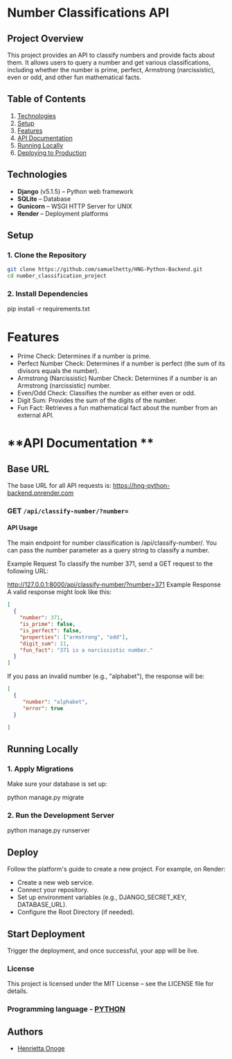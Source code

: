 # Number Classifications API

## Project Overview
This project provides an API to classify numbers and provide facts about them. It allows users to query a number and get various classifications, including whether the number is prime, perfect, Armstrong (narcissistic), even or odd, and other fun mathematical facts.

## Table of Contents
1. [Technologies](#technologies)
2. [Setup](#setup)
3. [Features](#features)
3. [API Documentation](#api-documentation)
3. [Running Locally](#running-locally)
4. [Deploying to Production](#deploying-to-production)

## Technologies
- **Django** (v5.1.5) – Python web framework
- **SQLite** – Database
- **Gunicorn** – WSGI HTTP Server for UNIX
- **Render**  – Deployment platforms

## Setup

### 1. Clone the Repository
```bash
git clone https://github.com/samuelhetty/HNG-Python-Backend.git
cd number_classification_project
```

### 2. Install Dependencies

pip install -r requirements.txt

# **Features**

- Prime Check: Determines if a number is prime.
- Perfect Number Check: Determines if a number is perfect (the sum of its divisors equals the number).
- Armstrong (Narcissistic) Number Check: Determines if a number is an Armstrong (narcissistic) number.
- Even/Odd Check: Classifies the number as either even or odd.
- Digit Sum: Provides the sum of the digits of the number.
- Fun Fact: Retrieves a fun mathematical fact about the number from an external API.

# **API Documentation **

## Base URL
The base URL for all API requests is: https://hng-python-backend.onrender.com

### GET `/api/classify-number/?number=`

#### API Usage
The main endpoint for number classification is /api/classify-number/. You can pass the number parameter as a query string to classify a number.

Example Request
To classify the number 371, send a GET request to the following URL:


http://127.0.0.1:8000/api/classify-number/?number=371
Example Response
A valid response might look like this:

``` Json
[ 
  {
    "number": 371,
    "is_prime": false,
    "is_perfect": false,
    "properties": ["armstrong", "odd"],
    "digit_sum": 11,
    "fun_fact": "371 is a narcissistic number."
  }
]
```
If you pass an invalid number (e.g., "alphabet"), the response will be:
``` Json
[
  { 
     "number": "alphabet",
     "error": true
  }

]
```

## Running Locally

### 1. Apply Migrations
Make sure your database is set up:

python manage.py migrate

### 2. Run the Development Server

python manage.py runserver


## Deploy
Follow the platform's guide to create a new project. For example, on Render:

- Create a new web service.
- Connect your repository.
- Set up environment variables (e.g., DJANGO_SECRET_KEY, DATABASE_URL).
- Configure the Root Directory (if needed).

## Start Deployment
Trigger the deployment, and once successful, your app will be live.

### License
This project is licensed under the MIT License – see the LICENSE file for details.

### Programming language - [PYTHON](https://hng.tech/hire/python-developers)



## Authors

- [Henrietta Onoge](https://github.com/Samuelhetty)